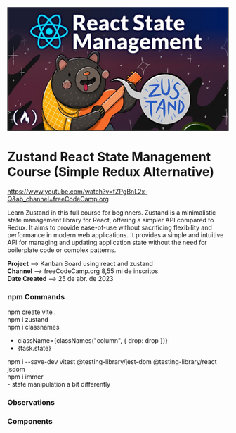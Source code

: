 <img src="image.png" alt="Alt text" width="600">

# Zustand React State Management Course (Simple Redux Alternative)

https://www.youtube.com/watch?v=fZPgBnL2x-Q&ab_channel=freeCodeCamp.org

Learn Zustand in this full course for beginners. Zustand is a minimalistic state management library for React, offering a simpler API compared to Redux. It aims to provide ease-of-use without sacrificing flexibility and performance in modern web applications. It provides a simple and intuitive API for managing and updating application state without the need for boilerplate code or complex patterns.

**Project** --> Kanban Board using react and zustand<br>
**Channel** --> freeCodeCamp.org 8,55 mi de inscritos<br>
**Date Created** --> 25 de abr. de 2023

### npm Commands

npm create vite .<br>
npm i zustand <br>
npm i classnames <br>

-  className={classNames("column", { drop: drop })}
-  <div className={classNames('status', task.state)}>{task.state}</div>

npm i --save-dev vitest @testing-library/jest-dom @testing-library/react jsdom<br>
npm i immer<br> - state manipulation a bit differently

### Observations

### Components
